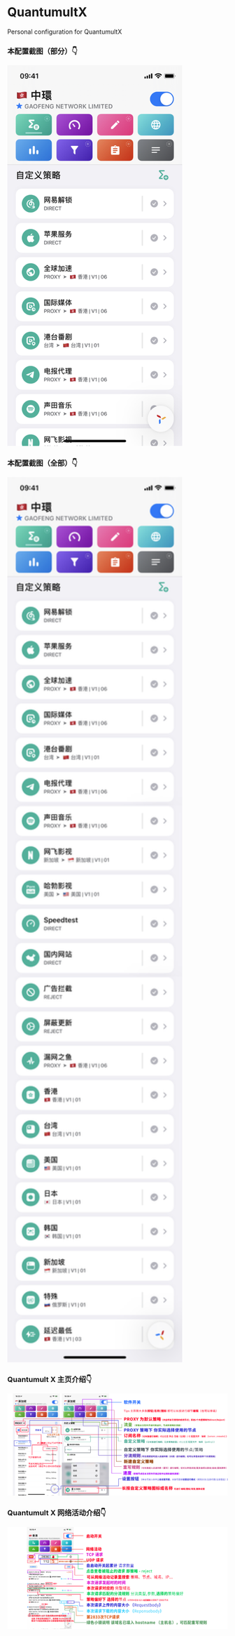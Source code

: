 # QuantumultX
Personal configuration for QuantumultX

### 本配置截图（部分）👇
<img src="images/QuantumultX-Policy.JPEG" width="400"><br/>

### 本配置截图（全部）👇
<img src="images/QuantumultX-PolicyAll.JPEG" width="400"><br/>

### Quantumult X 主页介绍👇
<img src="images/QuantumultX-Homepage.png" width="1200"><br/>

### Quantumult X 网络活动介绍👇
<img src="images/QuantumultX-Network.png" width="1200"><br/>
